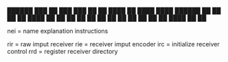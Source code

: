 
██████  ███    ██ ███    ███
██   ██ ████   ██ ████  ████
██████  ██ ██  ██ ██ ████ ██
██   ██ ██  ██ ██ ██  ██  ██
██   ██ ██   ████ ██      ██

nei = name explanation instructions

rir = raw imput receiver
rie = receiver imput encoder
irc = initialize receiver control
rrd = register receiver directory
